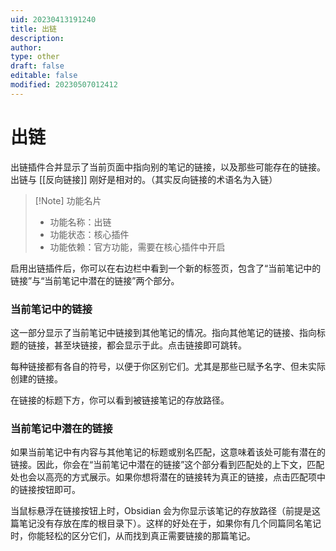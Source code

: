 ```yaml
---
uid: 20230413191240
title: 出链
description: 
author: 
type: other
draft: false
editable: false
modified: 20230507012412
---
```


# 出链

出链插件合并显示了当前页面中指向别的笔记的链接，以及那些可能存在的链接。出链与 [[反向链接]] 刚好是相对的。（其实反向链接的术语名为入链）

> [!Note] 功能名片
> - 功能名称：出链
> - 功能状态：核心插件
> - 功能依赖：官方功能，需要在核心插件中开启

启用出链插件后，你可以在右边栏中看到一个新的标签页，包含了“当前笔记中的链接”与“当前笔记中潜在的链接”两个部分。

### 当前笔记中的链接

这一部分显示了当前笔记中链接到其他笔记的情况。指向其他笔记的链接、指向标题的链接，甚至块链接，都会显示于此。点击链接即可跳转。

每种链接都有各自的符号，以便于你区别它们。尤其是那些已赋予名字、但未实际创建的链接。

在链接的标题下方，你可以看到被链接笔记的存放路径。

### 当前笔记中潜在的链接

如果当前笔记中有内容与其他笔记的标题或别名匹配，这意味着该处可能有潜在的链接。因此，你会在“当前笔记中潜在的链接”这个部分看到匹配处的上下文，匹配处也会以高亮的方式展示。如果你想将潜在的链接转为真正的链接，点击匹配项中的链接按钮即可。

当鼠标悬浮在链接按钮上时，Obsidian 会为你显示该笔记的存放路径（前提是这篇笔记没有存放在库的根目录下）。这样的好处在于，如果你有几个同篇同名笔记时，你能轻松的区分它们，从而找到真正需要链接的那篇笔记。